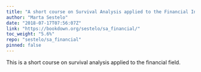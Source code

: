 ```yaml
---
title: "A short course on Survival Analysis applied to the Financial Industry"
author: "Marta Sestelo"
date: "2018-07-17T07:56:07Z"
link: "https://bookdown.org/sestelo/sa_financial/"
toc_weight: "5.6%"
repo: "sestelo/sa_financial"
pinned: false
---
```


This is a short course on survival analysis applied to the financial field.
